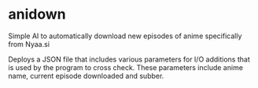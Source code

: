 # anidown
Simple AI to automatically download new episodes of anime specifically from Nyaa.si

Deploys a JSON file that includes various parameters for I/O additions that is used by the program to cross check. These parameters include anime name, current episode downloaded and subber.
